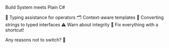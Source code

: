 Build System meets Plain C#

🎹 Typing assistance for operators
🗂 Context-aware templates
🦆 Converting strings to typed interfaces
⚠️ Warn about integrity
🚀 Fix everything with a shortcut!

Any reasons not to switch? 🤔
